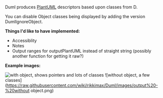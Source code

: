 Duml produces [PlantUML](http://plantuml.com/) descriptors based upon classes from D.

You can disable Object classes being displayed by adding the version DumlIgnoreObject.

__Things I'd like to have implemented:__
- Accessiblity
- Notes
- Output ranges for outputPlantUML instead of straight string (possibly another function for getting it raw?)

__Example images:__

![with object, shows pointers and lots of classes](https://raw.githubusercontent.com/wiki/rikkimax/Duml/images/output%20v0.1.0.png)
![without object, a few classes](https://raw.githubusercontent.com/wiki/rikkimax/Duml/images/output%20-%20without object.png)
